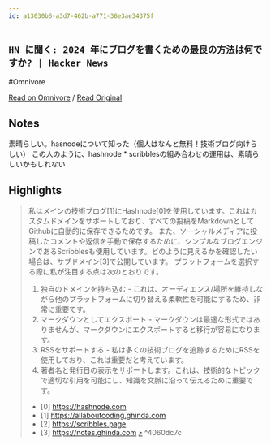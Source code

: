 ```yaml
---
id: a13030b6-a3d7-462b-a771-36e3ae34375f
---
```


## `HN に聞く: 2024 年にブログを書くための最良の方法は何ですか? | Hacker News`
#Omnivore

[Read on Omnivore](https://omnivore.app/me/https-news-ycombinator-com-item-id-41014806-191352ac9d2) / [Read Original](https://news.ycombinator.com/item?id=41014806)

## Notes

素晴らしい。hasnodeについて知った（個人はなんと無料！技術ブログ向けらしい）
この人のように、hashnode * scribblesの組み合わせの運用は、素晴らしいかもしれない

## Highlights

> 私はメインの技術ブログ[1]にHashnode[0]を使用しています。これはカスタムドメインをサポートしており、すべての投稿をMarkdownとしてGithubに自動的に保存できるためです。
> また、ソーシャルメディアに投稿したコメントや返信を手動で保存するために、シンプルなブログエンジンであるScribblesも使用しています。どのように見えるかを確認したい場合は、サブドメイン[3]で公開しています。
> プラットフォームを選択する際に私が注目する点は次のとおりです。
> 1. 独自のドメインを持ち込む - これは、オーディエンス/場所を維持しながら他のプラットフォームに切り替える柔軟性を可能にするため、非常に重要です。
> 2. マークダウンとしてエクスポート - マークダウンは最適な形式ではありませんが、マークダウンにエクスポートすると移行が容易になります。
> 3. RSSをサポートする - 私は多くの技術ブログを追跡するためにRSSを使用しており、これは重要だと考えています。
> 4. 著者名と発行日の表示をサポートします。これは、技術的なトピックで適切な引用を可能にし、知識を文脈に沿って伝えるために重要です。
> - [0] https://hashnode.com
> - [1] https://allaboutcoding.ghinda.com
> - [2] https://scribbles.page
> - [3] https://notes.ghinda.com [⤴️](https://omnivore.app/me/https-news-ycombinator-com-item-id-41014806-191352ac9d2#4060dc7c-fcda-44ca-9a83-89e8c71b9186)  ^4060dc7c

